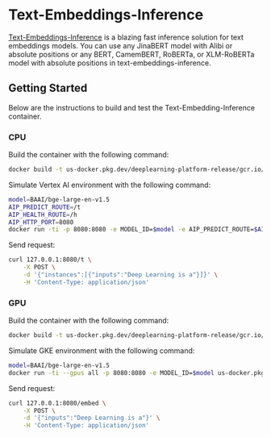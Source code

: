 # Text-Embeddings-Inference

[Text-Embeddings-Inference](https://github.com/huggingface/text-embeddings-inference) is a blazing fast inference solution for text embeddings models. You can use any JinaBERT model with Alibi or absolute positions or any BERT, CamemBERT, RoBERTa, or XLM-RoBERTa model with absolute positions in text-embeddings-inference.

## Getting Started

Below are the instructions to build and test the Text-Embedding-Inference container.

### CPU

Build the container with the following command:

```bash
docker build -t us-docker.pkg.dev/deeplearning-platform-release/gcr.io/huggingface-text-embedding-inference-cpu.1.4.0 -f containers/tei/cpu/1.4.0/Dockerfile .
```

Simulate Vertex AI environment with the following command:

```bash
model=BAAI/bge-large-en-v1.5
AIP_PREDICT_ROUTE=/t
AIP_HEALTH_ROUTE=/h
AIP_HTTP_PORT=8080
docker run -ti -p 8080:8080 -e MODEL_ID=$model -e AIP_PREDICT_ROUTE=$AIP_PREDICT_ROUTE -e AIP_HEALTH_ROUTE=$AIP_HEALTH_ROUTE -e AIP_HTTP_PORT=$AIP_HTTP_PORT us-docker.pkg.dev/deeplearning-platform-release/gcr.io/huggingface-text-embedding-inference-cpu.1.4.0
```

Send request:

```bash
curl 127.0.0.1:8080/t \
    -X POST \
    -d '{"instances":[{"inputs":"Deep Learning is a"}]}' \
    -H 'Content-Type: application/json'
```

### GPU

Build the container with the following command:

```bash
docker build -t us-docker.pkg.dev/deeplearning-platform-release/gcr.io/huggingface-text-embedding-inference-gpu.1.4.0 -f containers/tei/gpu/1.4.0/Dockerfile .
```

Simulate GKE environment with the following command:

```bash
model=BAAI/bge-large-en-v1.5
docker run -ti --gpus all -p 8080:8080 -e MODEL_ID=$model us-docker.pkg.dev/deeplearning-platform-release/gcr.io/huggingface-text-embedding-inference-gpu.1.4.0
```

Send request:

```bash
curl 127.0.0.1:8080/embed \
    -X POST \
    -d '{"inputs":"Deep Learning is a"}' \
    -H 'Content-Type: application/json'
```
